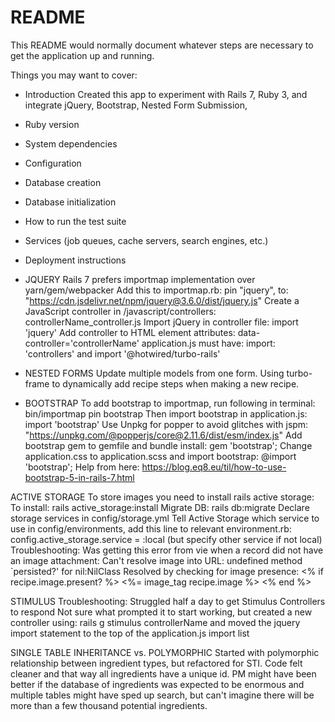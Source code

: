 # README

This README would normally document whatever steps are necessary to get the
application up and running.

Things you may want to cover:

* Introduction
Created this app to experiment with Rails 7, Ruby 3, and integrate jQuery, Bootstrap,
Nested Form Submission, 

* Ruby version

* System dependencies

* Configuration

* Database creation

* Database initialization

* How to run the test suite

* Services (job queues, cache servers, search engines, etc.)

* Deployment instructions

* JQUERY
Rails 7 prefers importmap implementation over yarn/gem/webpacker
Add this to importmap.rb: pin "jquery", to: "https://cdn.jsdelivr.net/npm/jquery@3.6.0/dist/jquery.js"
Create a JavaScript controller in /javascript/controllers: controllerName_controller.js
Import jQuery in controller file: import 'jquery'
Add controller to HTML element attributes: data-controller='controllerName'
application.js must have: import: 'controllers' and import '@hotwired/turbo-rails'

* NESTED FORMS
Update multiple models from one form. 
Using turbo-frame to dynamically add recipe steps when making a new recipe.

* BOOTSTRAP
To add bootstrap to importmap, run following in terminal: bin/importmap pin bootstrap
Then import bootstrap in application.js: import 'bootstrap'
Use Unpkg for popper to avoid glitches with jspm: "https://unpkg.com/@popperjs/core@2.11.6/dist/esm/index.js"
Add bootstrap gem to gemfile and bundle install: gem 'bootstrap';
Change application.css to application.scss and import bootstrap: @import 'bootstrap';
Help from here: https://blog.eq8.eu/til/how-to-use-bootstrap-5-in-rails-7.html

ACTIVE STORAGE
To store images you need to install rails active storage:
To install: rails active_storage:install
Migrate DB: rails db:migrate
Declare storage services in config/storage.yml
Tell Active Storage which service to use in config/environments, add this line to relevant environment.rb: config.active_storage.service = :local (but specify other service if not local)
Troubleshooting: 
Was getting this error from vie when a record did not have an image attachment: Can't resolve image into URL: undefined method `persisted?' for nil:NilClass
Resolved by checking for image presence:
    <% if recipe.image.present? %>
      <%= image_tag recipe.image %>
    <% end %>


STIMULUS
Troubleshooting: Struggled half a day to get Stimulus Controllers to respond
Not sure what prompted it to start working, but created a new controller using:
rails g stimulus controllerName
and moved the jquery import statement to the top of the application.js import list

SINGLE TABLE INHERITANCE vs. POLYMORPHIC
Started with polymorphic relationship between ingredient types, but refactored
for STI. Code felt cleaner and that way all ingredients have a unique id. PM might
have been better if the database of ingredients was expected to be enormous and
multiple tables might have sped up search, but can't imagine there will be more 
than a few thousand potential ingredients.


